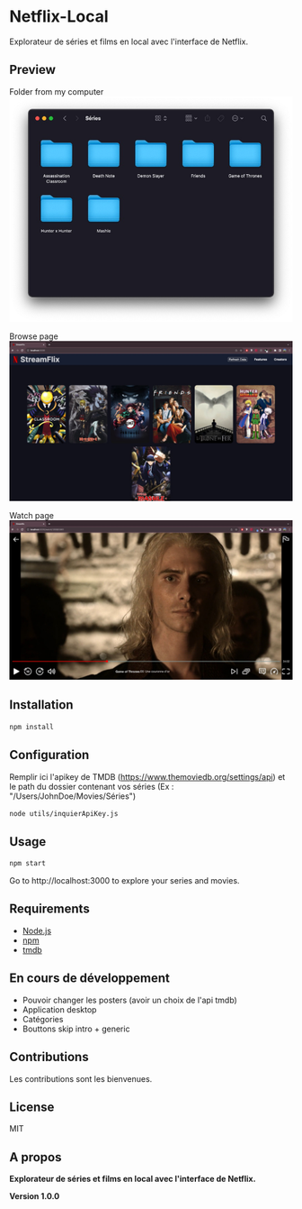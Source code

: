 
# Netflix-Local

Explorateur de séries et films en local avec l'interface de Netflix.


## Preview

Folder from my computer
![Alt text](<public/assets/readme/Screenshot 2023-12-04 at 20.23.48.jpeg>)

Browse page
![Alt text](<public/assets/readme/Screenshot 2023-12-04 at 20.22.23.jpeg>)

Watch page
![Alt text](<public/assets/readme/Screenshot 2023-12-04 at 20.23.03.jpeg>)

## Installation

```bash
npm install
```

## Configuration
Remplir ici l'apikey de TMDB (https://www.themoviedb.org/settings/api) et le path du dossier contenant vos séries (Ex : "/Users/JohnDoe/Movies/Séries")
```bash
node utils/inquierApiKey.js
```

## Usage

```bash
npm start
```

Go to http://localhost:3000 to explore your series and movies.


## Requirements

- [Node.js](https://nodejs.org/en/)
- [npm](https://www.npmjs.com/)
- [tmdb](https://www.themoviedb.org/)

## En cours de développement

- Pouvoir changer les posters (avoir un choix de l'api tmdb)
- Application desktop
- Catégories
- Bouttons skip intro + generic

## Contributions

Les contributions sont les bienvenues.

## License

MIT


## A propos

**Explorateur de séries et films en local avec l'interface de Netflix.**

**Version 1.0.0**
